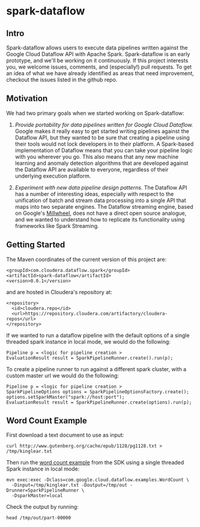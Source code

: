 spark-dataflow
==============

## Intro

Spark-dataflow allows users to execute data pipelines written against the Google Cloud Dataflow API
with Apache Spark. Spark-dataflow is an early prototype, and we'll be working on it continuously.
If this project interests you, we welcome issues, comments, and (especially!) pull requests.
To get an idea of what we have already identified as
areas that need improvement, checkout the issues listed in the github repo.

## Motivation

We had two primary goals when we started working on Spark-dataflow:

1. *Provide portability for data pipelines written for Google Cloud Dataflow.* Google makes
it really easy to get started writing pipelines against the Dataflow API, but they wanted
to be sure that creating a pipeline using their tools would not lock developers in to their
platform. A Spark-based implementation of Dataflow means that you can take your pipeline
logic with you wherever you go. This also means that any new machine learning and anomaly
detection algorithms that are developed against the Dataflow API are available to everyone,
regardless of their underlying execution platform.

2. *Experiment with new data pipeline design patterns.* The Dataflow API has a number of
interesting ideas, especially with respect to the unification of batch and stream data
processing into a single API that maps into two separate engines. The Dataflow streaming
engine, based on Google's [Millwheel](http://research.google.com/pubs/pub41378.html), does
not have a direct open source analogue, and we wanted to understand how to replicate its
functionality using frameworks like Spark Streaming.

## Getting Started

The Maven coordinates of the current version of this project are:

    <groupId>com.cloudera.dataflow.spark</groupId>
    <artifactId>spark-dataflow</artifactId>
    <version>0.0.1</version>
    
and are hosted in Cloudera's repository at:

    <repository>
      <id>cloudera.repo</id>
      <url>https://repository.cloudera.com/artifactory/cloudera-repos</url>
    </repository>

If we wanted to run a dataflow pipeline with the default options of a single threaded spark
instance in local mode, we would do the following:

    Pipeline p = <logic for pipeline creation >
    EvaluationResult result = SparkPipelineRunner.create().run(p);

To create a pipeline runner to run against a different spark cluster, with a custom master url we
would do the following:

    Pipeline p = <logic for pipeline creation >
    SparkPipelineOptions options = SparkPipelineOptionsFactory.create();
    options.setSparkMaster("spark://host:port");
    EvaluationResult result = SparkPipelineRunner.create(options).run(p);

## Word Count Example

First download a text document to use as input:

    curl http://www.gutenberg.org/cache/epub/1128/pg1128.txt > /tmp/kinglear.txt

Then run the [word count example][wc] from the SDK using a single threaded Spark instance
in local mode:

    mvn exec:exec -Dclass=com.google.cloud.dataflow.examples.WordCount \
      -Dinput=/tmp/kinglear.txt -Doutput=/tmp/out -Drunner=SparkPipelineRunner \
      -DsparkMaster=local

Check the output by running:

    head /tmp/out/part-00000

[wc]: https://github.com/GoogleCloudPlatform/DataflowJavaSDK/blob/master/examples/src/main/java/com/google/cloud/dataflow/examples/WordCount.java